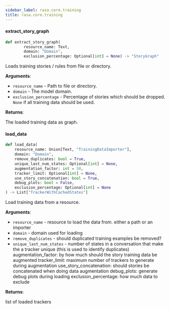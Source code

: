 ```yaml
---
sidebar_label: rasa.core.training
title: rasa.core.training
---
```

#### extract\_story\_graph

```python
def extract_story_graph(
        resource_name: Text,
        domain: "Domain",
        exclusion_percentage: Optional[int] = None) -> "StoryGraph"
```

Loads training stories / rules from file or directory.

**Arguments**:

- `resource_name` - Path to file or directory.
- `domain` - The model domain.
- `exclusion_percentage` - Percentage of stories which should be dropped. `None`
  if all training data should be used.
  

**Returns**:

  The loaded training data as graph.

#### load\_data

```python
def load_data(
    resource_name: Union[Text, "TrainingDataImporter"],
    domain: "Domain",
    remove_duplicates: bool = True,
    unique_last_num_states: Optional[int] = None,
    augmentation_factor: int = 50,
    tracker_limit: Optional[int] = None,
    use_story_concatenation: bool = True,
    debug_plots: bool = False,
    exclusion_percentage: Optional[int] = None
) -> List["TrackerWithCachedStates"]
```

Load training data from a resource.

**Arguments**:

- `resource_name` - resource to load the data from. either a path or an importer
- `domain` - domain used for loading
- `remove_duplicates` - should duplicated training examples be removed?
- `unique_last_num_states` - number of states in a conversation that make the
  a tracker unique (this is used to identify duplicates)
  augmentation_factor:
  by how much should the story training data be augmented
  tracker_limit:
  maximum number of trackers to generate during augmentation
  use_story_concatenation:
  should stories be concatenated when doing data augmentation
  debug_plots:
  generate debug plots during loading
  exclusion_percentage:
  how much data to exclude
  

**Returns**:

  list of loaded trackers

